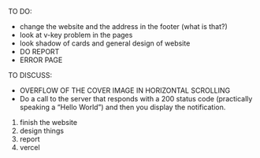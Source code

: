 TO DO:
- change the website and the address in the footer (what is that?)
- look at v-key problem in the pages
- look shadow of cards and general design of website
- DO REPORT
- ERROR PAGE

TO DISCUSS:
- OVERFLOW OF THE COVER IMAGE IN HORIZONTAL SCROLLING
- Do a call to the server that responds with a 200 status code (practically speaking a “Hello World”) and then you display the notification.

1) finish the website
2) design things
3) report
4) vercel
